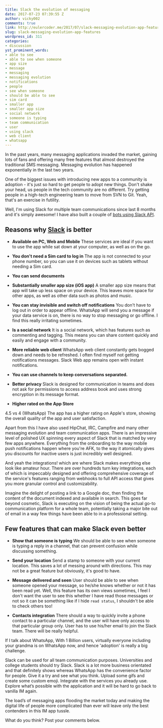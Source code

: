 ```yaml
---
title: Slack the evolution of messaging
date: 2017-07-23 07:39:55 Z
author: vicky002
comments: true
link: http://eulercoder.me/2017/07/slack-messaging-evolution-app-features/
slug: slack-messaging-evolution-app-features
wordpress_id: 311
categories:
- discussion
yst_prominent_words:
- able to see
- able to see when someone
- app size
- message
- messaging
- messaging evolution
- notifications
- people
- see when someone
- should be able to see
- sim card
- smaller app
- smaller app size
- social network
- someone is typing
- team communication
- user
- using slack
- web client
- whatsapp
---
```


In the past years, many messaging applications invaded the market, gaining lots of fans and offering many free features that almost destroyed the traditional SMS messaging. Messaging evolution has happened exponentially in the last two years.





One of the biggest issues with introducing new apps to a community is adoption - it's just so hard to get people to adopt new things. Don't shake your head, us people in the tech community are no different. Try getting people in a high-tech engineering team to move from SVN to Git. Yeah, that's an exercise in futility.





Well, I'm using Slack for multiple team communications since last 8 months and it's simply awesome! I have also built a couple of [bots using Slack API](http://eulercoder.me/2017/07/create-slack-bot-using-wolframalpha-api/).





## Reasons why [Slack](https://www.slack.com) is better







  * **Available on PC, Web and Mobile** These services are ideal if you want to use the app while sat down at your computer, as well as on the go.



  * **You don't need a Sim card to log in** The app is not connected to your phone number, so you can use it on devices such as tablets without needing a Sim card.



  * **You can send documents**



  * **Substantially smaller app size (iOS app)** A smaller app size means that app will take up less space on your device. This leaves more space for other apps, as well as other data such as photos and music.



  * **You can stay invisible and switch off notifications** You don't have to log out in order to appear offline. WhatsApp will send you a message if your data service is on, there is no way to stop messaging or go offline. I find this really irritating sometimes.



  * **Is a social network** It is a social network, which has features such as commenting and tagging. This means you can share content quickly and easily and engage with a community.



  * **More reliable web client** WhatsApp web client constantly gets bogged down and needs to be refreshed. I often find myself not getting notifications messages. Slack Web app remains open with instant notifications.



  * **You can use channels to keep conversations separated.**



  * **Better privacy** Slack is designed for communication in teams and does not ask for permissions to access address book and uses strong encryption in its message format.



  * **Higher rated on the App Store**  

4.5 vs 4 (WhatsApp) The app has a higher rating on Apple's store, showing the overall quality of the app and user satisfaction.






Apart from this I have also used HipChat, IRC, Campfire and many other messaging evolution and team communication apps. There is an impressive level of polished UX spinning every aspect of Slack that is matched by very few apps anywhere. Everything from the onboarding to the way mobile push notifications happen where you're AFK, to the way it atomically gives you discounts for inactive users is just incredibly well designed.





And yeah the integrations! which are where Slack makes everything else look like amateur hour. There are over hundreds turn key integrations, each of which is impeccably designed and offering comprehensive coverage of the service's features ranging from webhooks to full API access that gives you more granular control and customizability.





Imagine the delight of posting a link to a Google doc, then finding the content of the document indexed and available in search. This goes far beyond cosmetic, Slack is executing on the vision of being the actual go-to communication platform for a whole team, potentially taking a major bite out of email in a way few things have been able to in a professional setting.





## Few features that can make Slack even better







  * **Show that someone is typing** We should be able to see when someone is typing a reply in a channel, that can prevent confusion while discussing something.



  * **Send your location** Send a stamp to someone with your current location. This saves a lot of messing around with directions. This may not be a great feature but obviously, it's good to have.



  * **Message delivered and seen** User should be able to see when someone opened your message, so he/she knows whether or not it has been read yet. Well, this feature has its own views sometimes, I feel I don't want the user to see this whether I have read those messages or not so it can be something like if I hide `read status`, I shouldn't be able to check others too!



  * **Contacts integration** There should a way to quickly invite a phone contact to a particular channel, and the user will have only access to that particular group only. User has to use his/her email to join the Slack team. There will be really helpful.






If I talk about WhatsApp, With 1 Billion users, virtually everyone including your grandma is on WhatsApp now, and hence 'adoption' is really a big challenge.





Slack can be used for all team communication purposes. Universities and college students should try Slack. Slack is a lot more business orientated and that definitely shows whereas WhatsApp has the convenience factor for people. Give it a try and see what you think. Upload some gifs and create some custom emoji. Integrate with the services you already use. Explore what’s possible with the application and it will be hard to go back to vanilla IM again.





The load’s of messaging apps flooding the market today and making the digital life of people more complicated than ever will leave only the best contenders in this IM app tussle.





What do you think? Post your comments below.



